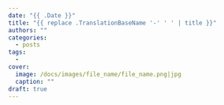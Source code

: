 ```yaml
---
date: "{{ .Date }}"
title: "{{ replace .TranslationBaseName '-' ' ' | title }}"
authors: ""
categories:
  - posts
tags:
  -
cover:
  image: /docs/images/file_name/file_name.png|jpg
  caption: ""
draft: true
---
```

